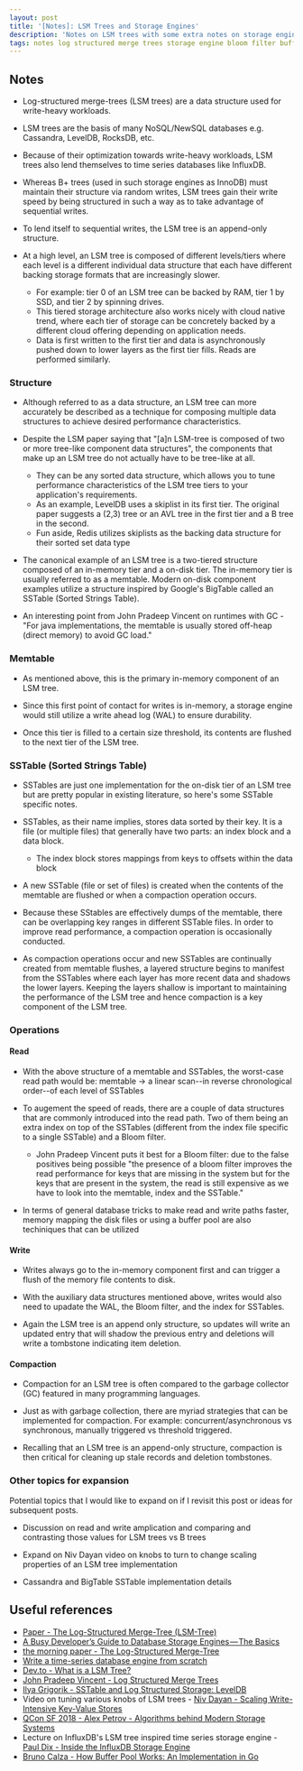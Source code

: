 ```yaml
---
layout: post
title: '[Notes]: LSM Trees and Storage Engines'
description: 'Notes on LSM trees with some extra notes on storage engines'
tags: notes log structured merge trees storage engine bloom filter buffer pool database
---
```


## Notes

- Log-structured merge-trees (LSM trees) are a data structure used for write-heavy workloads.

- LSM trees are the basis of many NoSQL/NewSQL databases e.g. Cassandra, LevelDB, RocksDB, etc.

- Because of their optimization towards write-heavy workloads, LSM trees also lend themselves to
  time series databases like InfluxDB.

- Whereas B+ trees (used in such storage engines as InnoDB) must maintain their structure via random
  writes, LSM trees gain their write speed by being structured in such a way as to take advantage of
  sequential writes.

- To lend itself to sequential writes, the LSM tree is an append-only structure.

- At a high level, an LSM tree is composed of different levels/tiers where each level is a different
  individual data structure that each have different backing storage formats that are increasingly
  slower.
  - For example: tier 0 of an LSM tree can be backed by RAM, tier 1 by SSD, and tier 2 by spinning
    drives.
  - This tiered storage architecture also works nicely with cloud native trend, where each tier of
    storage can be concretely backed by a different cloud offering depending on application needs.
  - Data is first written to the first tier and data is asynchronously pushed down to lower layers
    as the first tier fills. Reads are performed similarly.

### Structure

- Although referred to as a data structure, an LSM tree can more accurately be described as a
  technique for composing multiple data structures to achieve desired performance characteristics.

- Despite the LSM paper saying that "[a]n LSM-tree is composed of two or more tree-like component
  data structures", the components that make up an LSM tree do not actually have to be tree-like at
  all.

  - They can be any sorted data structure, which allows you to tune performance characteristics of
    the LSM tree tiers to your application's requirements.
  - As an example, LevelDB uses a skiplist in its first tier. The original paper suggests a (2,3)
    tree or an AVL tree in the first tier and a B tree in the second.
  - Fun aside, Redis utilizes skiplists as the backing data structure for their sorted set data type

- The canonical example of an LSM tree is a two-tiered structure composed of an in-memory tier and a
  on-disk tier. The in-memory tier is usually referred to as a memtable. Modern on-disk component
  examples utilize a structure inspired by Google's BigTable called an SSTable (Sorted Strings
  Table).

- An interesting point from John Pradeep Vincent on runtimes with GC - "For java implementations,
  the memtable is usually stored off-heap (direct memory) to avoid GC load."

### Memtable

- As mentioned above, this is the primary in-memory component of an LSM tree.

- Since this first point of contact for writes is in-memory, a storage engine would still utilize a
  write ahead log (WAL) to ensure durability.

- Once this tier is filled to a certain size threshold, its contents are flushed to the next tier of
  the LSM tree.

### SSTable (Sorted Strings Table)

- SSTables are just one implementation for the on-disk tier of an LSM tree but are pretty popular in
  existing literature, so here's some SSTable specific notes.

- SSTables, as their name implies, stores data sorted by their key. It is a file (or multiple files)
  that generally have two parts: an index block and a data block.

  - The index block stores mappings from keys to offsets within the data block

- A new SSTable (file or set of files) is created when the contents of the memtable are flushed or
  when a compaction operation occurs.

- Because these SStables are effectively dumps of the memtable, there can be overlapping key ranges
  in different SSTable files. In order to improve read performance, a compaction operation is
  occasionally conducted.

- As compaction operations occur and new SSTables are continually created from memtable flushes, a
  layered structure begins to manifest from the SSTables where each layer has more recent data and
  shadows the lower layers. Keeping the layers shallow is important to maintaining the performance
  of the LSM tree and hence compaction is a key component of the LSM tree.

### Operations

#### Read

- With the above structure of a memtable and SSTables, the worst-case read path would be: memtable
  -> a linear scan--in reverse chronological order--of each level of SSTables

- To augement the speed of reads, there are a couple of data structures that are commonly introduced
  into the read path. Two of them being an extra index on top of the SSTables (different from the
  index file specific to a single SSTable) and a Bloom filter.

  - John Pradeep Vincent puts it best for a Bloom filter: due to the false positives being possible
    "the presence of a bloom filter improves the read performance for keys that are missing in the
    system but for the keys that are present in the system, the read is still expensive as we have
    to look into the memtable, index and the SSTable."

- In terms of general database tricks to make read and write paths faster, memory mapping the disk
  files or using a buffer pool are also techiniques that can be utilized

#### Write

- Writes always go to the in-memory component first and can trigger a flush of the memory file
  contents to disk.

- With the auxiliary data structures mentioned above, writes would also need to upadate the WAL, the
  Bloom filter, and the index for SSTables.

- Again the LSM tree is an append only structure, so updates will write an updated entry that will
  shadow the previous entry and deletions will write a tombstone indicating item deletion.

#### Compaction

- Compaction for an LSM tree is often compared to the garbage collector (GC) featured in many
  programming languages.

- Just as with garbage collection, there are myriad strategies that can be implemented for
  compaction. For example: concurrent/asynchronous vs synchronous, manually triggered vs threshold
  triggered.

- Recalling that an LSM tree is an append-only structure, compaction is then critical for cleaning
  up stale records and deletion tombstones.

### Other topics for expansion

Potential topics that I would like to expand on if I revisit this post or ideas for subsequent
posts.

- Discussion on read and write amplication and comparing and contrasting those values for LSM trees
  vs B trees

- Expand on Niv Dayan video on knobs to turn to change scaling properties of an LSM tree
  implementation

- Cassandra and BigTable SSTable implementation details

## Useful references

- [Paper - The Log-Structured Merge-Tree (LSM-Tree)](http://paperhub.s3.amazonaws.com/18e91eb4db2114a06ea614f0384f2784.pdf)
- [A Busy Developer’s Guide to Database Storage Engines — The Basics](https://blog.yugabyte.com/a-busy-developers-guide-to-database-storage-engines-the-basics/)
- [the morning paper - The Log-Structured Merge-Tree](https://blog.acolyer.org/2014/11/26/the-log-structured-merge-tree-lsm-tree)
- [Write a time-series database engine from scratch](https://nakabonne.dev/posts/write-tsdb-from-scratch/)
- [Dev.to - What is a LSM Tree?](https://dev.to/creativcoder/what-is-a-lsm-tree-3d75)
- [John Pradeep Vincent - Log Structured Merge Trees](https://medium.com/swlh/log-structured-merge-trees-9c8e2bea89e8)
- [Ilya Grigorik - SSTable and Log Structured Storage: LevelDB](https://www.igvita.com/2012/02/06/sstable-and-log-structured-storage-leveldb/)
- Video on tuning various knobs of LSM trees -
  [Niv Dayan - Scaling Write-Intensive Key-Value Stores](https://www.youtube.com/watch?v=b6SI8VbcT4w)
- [QCon SF 2018 - Alex Petrov - Algorithms behind Modern Storage Systems](https://youtu.be/wxcCHvQeZ-U)
- Lecture on InfluxDB's LSM tree inspired time series storage engine -
  [Paul Dix - Inside the InfluxDB Storage Engine](https://youtu.be/2SUBRE6wGiA)
- [Bruno Calza - How Buffer Pool Works: An Implementation in Go](https://brunocalza.me/how-buffer-pool-works-an-implementation-in-go/)
